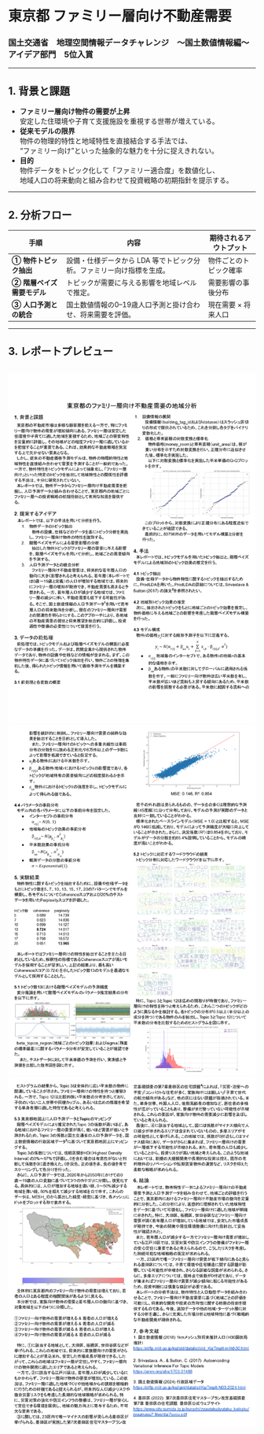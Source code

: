 # 東京都 ファミリー層向け不動産需要
### 国土交通省　地理空間情報データチャレンジ　〜国土数値情報編〜　アイデア部門　5位入賞

---

## 1. 背景と課題
- **ファミリー層向け物件の需要が上昇**  
  安定した住環境や子育て支援施設を重視する世帯が増えている。
- **従来モデルの限界**  
  物件の物理的特性と地域特性を直接結合する手法では、  
  “ファミリー向け”といった抽象的な魅力を十分に捉えきれない。
- **目的**  
  物件データをトピック化して「ファミリー適合度」を数値化し、  
  地域人口の将来動向と組み合わせて投資戦略の初期指針を提示する。

---

## 2. 分析フロー
| 手順 | 内容 | 期待されるアウトプット |
|------|------|------------------------|
| **① 物件トピック抽出** | 設備・仕様データから LDA 等でトピック分析。ファミリー向け指標を生成。 | 物件ごとのトピック確率 |
| **② 階層ベイズ需要モデル** | トピックが需要に与える影響を地域レベルで推定。 | 需要影響の事後分布 |
| **③ 人口予測との統合** | 国土数値情報の0–19歳人口予測と掛け合わせ、将来需要を評価。 | 現在需要 × 将来人口 |

---

## 3. レポートプレビュー
![Page 1](page_1.png)
![Page 2](page_2.png)
![Page 3](page_3.png)
---

